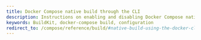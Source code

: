 ```yaml
---
title: Docker Compose native build through the CLI
description: Instructions on enabling and disabling Docker Compose native build
keywords: BuildKit, docker-compose build, configuration
redirect_to: /compose/reference/build/#native-build-using-the-docker-cli
---
```

